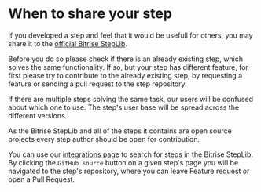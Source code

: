 # When to share your step

If you developed a step and feel that it would be usefull for others, you may share it to the [official Bitrise StepLib](https://github.com/bitrise-io/bitrise-steplib.git).

Before you do so please check if there is an already existing step, which solves the same functionality. If so, but your step has different feature, for first please try to contribute to the already existing step, by requesting a feature or sending a pull request to the step repository.

If there are multiple steps solving the same task, our users will be confused about which one to use.
The step's user base will be spread across the different versions.

As the Bitrise StepLib and all of the steps it contains are open source projects every step author should be open for contribution.

You can use our [integrations page](https://www.bitrise.io/integrations/steps) to search for steps in the Bitrise StepLib. By clicking the `GitHub source` button on a given step's page you will be navigated to the step's repository, where you can leave Feature request or open a Pull Request.
